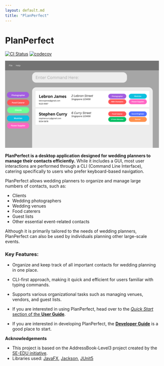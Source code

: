 ```yaml
---
layout: default.md
title: "PlanPerfect"
---
```


# PlanPerfect

[![CI Status](https://github.com/AY2425S1-CS2103T-T12-2/tp/workflows/Java%20CI/badge.svg)](https://github.com/AY2425S1-CS2103T-T12-2/tp/actions)
[![codecov](https://codecov.io/gh/AY2425S1-CS2103T-T12-2/tp/branch/master/graph/badge.svg)](https://codecov.io/gh/AY2425S1-CS2103T-T12-2/tp)

![Ui](images/Ui.png)

**PlanPerfect is a desktop application designed for wedding planners to manage their contacts efficiently.** While it includes a GUI, most user interactions are performed through a CLI (Command Line Interface), catering specifically to users who prefer keyboard-based navigation.

PlanPerfect allows wedding planners to organize and manage large numbers of contacts, such as:
- Clients
- Wedding photographers
- Wedding venues
- Food caterers
- Guest lists
- Other essential event-related contacts

Although it is primarily tailored to the needs of wedding planners, PlanPerfect can also be used by individuals planning other large-scale events.

### Key Features:
* Organize and keep track of all important contacts for wedding planning in one place.
* CLI-first approach, making it quick and efficient for users familiar with typing commands.
* Supports various organizational tasks such as managing venues, vendors, and guest lists.

* If you are interested in using PlanPerfect, head over to the [_Quick Start_ section of the **User Guide**](UserGuide.html#quick-start).
* If you are interested in developing PlanPerfect, the [**Developer Guide**](DeveloperGuide.html) is a good place to start.

**Acknowledgements**
* This project is based on the AddressBook-Level3 project created by the [SE-EDU initiative](https://se-education.org).
* Libraries used: [JavaFX](https://openjfx.io/), [Jackson](https://github.com/FasterXML/jackson), [JUnit5](https://github.com/junit-team/junit5)

